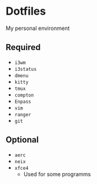 # Dotfiles
My personal environment

## Required
- `i3wm`
- `i3status`
- `dmenu`
- `kitty`
- `tmux`
- `compton`
- `Enpass`
- `vim`
- `ranger`
- `git`

## Optional
- `aerc`
- `neix`
- `xfce4`
    - Used for some programms
